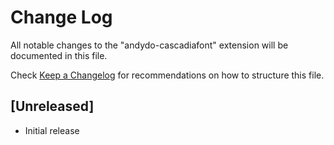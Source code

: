 # Change Log

All notable changes to the "andydo-cascadiafont" extension will be documented in this file.

Check [Keep a Changelog](http://keepachangelog.com/) for recommendations on how to structure this file.

## [Unreleased]

- Initial release